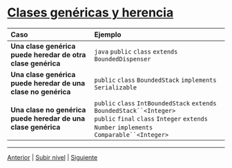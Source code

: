 # [Clases genéricas y herencia](README.md)

| Caso | Ejemplo |
| :--- | :--- |
| **Una clase genérica puede heredar de otra clase genérica** | `java` `public` `class` `extends` `BoundedDispenser` |
| **Una clase genérica puede heredar de una clase no genérica** | `public` `class` `BoundedStack`<E> `implements` `Serializable`|
| **Una clase no genérica puede heredar de una clase genérica** | `public` `class` `IntBoundedStack` `extends` `BoundedStack``<Integer>` <br> `public` `final` `class` `Integer` `extends` `Number` `implements` `Comparable``<Integer>`


---


[Anterior](../README.md) | [Subir nivel](../README.md) | [Siguiente](../u2genericClassesLimitations/README.md)
